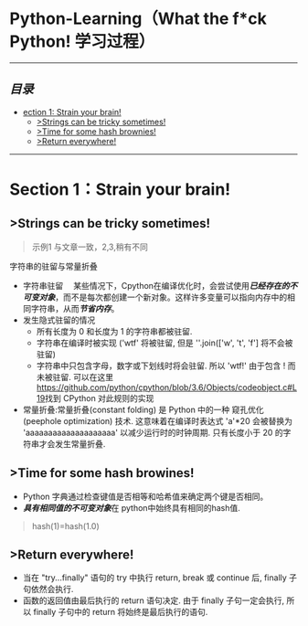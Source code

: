 # Python-Learning（What the f*ck Python! 学习过程）

-----------------------------------------------------------------
***目录***
-----------------------------------------------------------------
- [ection 1: Strain your brain!](#s1)
  + [>Strings can be tricky sometimes!](#s1_1)
  + [>Time for some hash brownies!](#s1_2)
  + [>Return  everywhere!](#s1_3)



-------------------------------------------------------------------
 # <s1 id ='s1'>Section 1：Strain your brain!</s1>

## <s11 id='s1_1'> >Strings can be tricky sometimes!</s11>
>  示例1 与文章一致，2,3,稍有不同

字符串的驻留与常量折叠
- 字符串驻留
&emsp;某些情况下，Cpython在编译优化时，会尝试使用***已经存在的不可变对象***，而不是每次都创建一个新对象。这样许多变量可以指向内存中的相同字符串，从而***节省内存***。
- 发生隐式驻留的情况
   - 所有长度为 0 和长度为 1 的字符串都被驻留.
   - 字符串在编译时被实现 ('wtf' 将被驻留, 但是 ''.join(['w', 't', 'f'] 将不会被驻留)
   - 字符串中只包含字母，数字或下划线时将会驻留. 所以 'wtf!' 由于包含 ! 而未被驻留. 可以在这里<https://github.com/python/cpython/blob/3.6/Objects/codeobject.c#L19>找到 CPython 对此规则的实现
- 常量折叠:常量折叠(constant folding) 是 Python 中的一种 窥孔优化(peephole optimization) 技术. 这意味着在编译时表达式 'a'*20 会被替换为 'aaaaaaaaaaaaaaaaaaaa' 以减少运行时的时钟周期. 只有长度小于 20 的字符串才会发生常量折叠. 
>

## <s12 id ='s1_2'> >Time for some hash browines! </s12>
+ Python 字典通过检查键值是否相等和哈希值来确定两个键是否相同。
+ ***具有相同值的不可变对象***在 python中始终具有相同的hash值.
>hash(1)=hash(1.0)

## <s13 id='s1_3'> >Return everywhere! </s13>
+ 当在 "try...finally" 语句的 try 中执行 return, break 或 continue 后, finally 子句依然会执行.
+ 函数的返回值由最后执行的 return 语句决定. 由于 finally 子句一定会执行, 所以 finally 子句中的 return 将始终是最后执行的语句.

